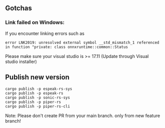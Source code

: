 ## Gotchas

### Link failed on Windows:

If you encounter linking errors such as

```console
error LNK2019: unresolved external symbol __std_mismatch_1 referenced in function "private: class onnxruntime::common::Status
```

Please make sure your visual studio is >= 17.11 (Update through Visual studio installer)

## Publish new version

```console
cargo publish -p espeak-rs-sys
cargo publish -p espeak-rs
cargo publish -p sonic-rs-sys
cargo publish -p piper-rs
cargo publish -p piper-rs-cli
```

Note: Please don't create PR from your main branch. only from new feature branch!